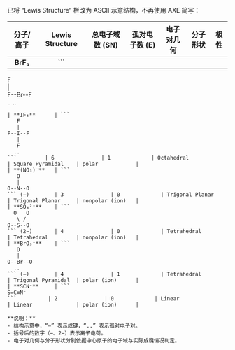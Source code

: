 已将 “Lewis Structure” 栏改为 ASCII 示意结构，不再使用 AXE 简写：

| 分子/离子    | Lewis Structure                                                   | 总电子域数 (SN) | 孤对电子数 (E) | 电子对几何              | 分子形状            | 极性              |
|:------------:|:-----------------------------------------------------------------:|:---------------:|:--------------:|:-----------------------:|:-------------------:|:-----------------:|
| **BrF₃**     | ```  
   F  
   |  
F--Br--F  
  ..  ..  
```       | 5               | 2             | Trigonal Bipyramidal   | T-shaped            | polar            |
| **IF₅**      | ```  
   F  
   |  
F--I--F  
   |  
   F  
  ..  
```         | 6               | 1             | Octahedral             | Square Pyramidal    | polar            |
| **(NO₃)⁻**   | ```  
   O  
   |  
O--N--O  
``` (−)        | 3               | 0             | Trigonal Planar        | Trigonal Planar     | nonpolar (ion)   |
| **SO₄²⁻**    | ```  
  O   O  
   \ /  
O--S--O  
``` (2−)       | 4               | 0             | Tetrahedral            | Tetrahedral         | nonpolar (ion)   |
| **BrO₃⁻**    | ```  
   O  
   |  
O--Br--O  
  ..  
``` (−)        | 4               | 1             | Tetrahedral            | Trigonal Pyramidal  | polar (ion)      |
| **SCN⁻**     | ```  
S=C≡N⁻  
```          | 2               | 0             | Linear                 | Linear              | polar (ion)      |

**说明：**  
- 结构示意中，“–” 表示成键，“..” 表示孤对电子对。  
- 括号后的数字（−、2−）表示离子电荷。  
- 电子对几何与分子形状分别依据中心原子的电子域与实际成键情况判定。